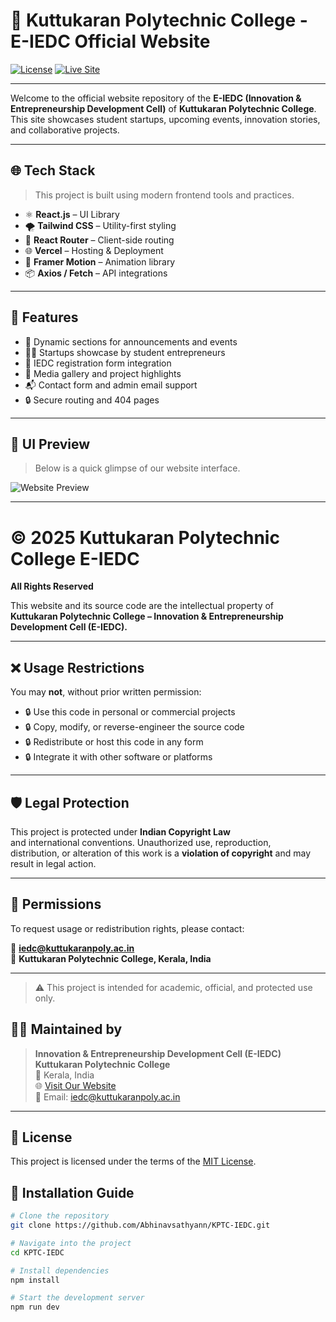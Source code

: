 # 🚀 Kuttukaran Polytechnic College - E-IEDC Official Website

[![License](https://img.shields.io/github/license/Abhinavsathyann/KPTC-IEDC?style=flat-square)](https://github.com/Abhinavsathyann/KPTC-IEDC/blob/main/LICENSE)
[![Live Site](https://img.shields.io/badge/View%20Site-Live-green?style=flat-square&logo=vercel)](https://kptciedc.vercel.app/)

---

Welcome to the official website repository of the **E-IEDC (Innovation & Entrepreneurship Development Cell)** of **Kuttukaran Polytechnic College**. This site showcases student startups, upcoming events, innovation stories, and collaborative projects.

---

## 🌐 Tech Stack

> This project is built using modern frontend tools and practices.

- ⚛️ **React.js** – UI Library  
- 🌪 **Tailwind CSS** – Utility-first styling  
- 🔀 **React Router** – Client-side routing  
- 🌐 **Vercel** – Hosting & Deployment  
- 🧩 **Framer Motion** – Animation library  
- 📦 **Axios / Fetch** – API integrations

---

## 🧠 Features

- 📰 Dynamic sections for announcements and events  
- 🧑‍🎓 Startups showcase by student entrepreneurs  
- 🧾 IEDC registration form integration  
- 📸 Media gallery and project highlights  
- 📬 Contact form and admin email support  
- 🔒 Secure routing and 404 pages

---

## 📸 UI Preview

> Below is a quick glimpse of our website interface.

![Website Preview](https://kptciedc.vercel.app/)

---

# © 2025 Kuttukaran Polytechnic College E-IEDC  
**All Rights Reserved**

This website and its source code are the intellectual property of  
**Kuttukaran Polytechnic College – Innovation & Entrepreneurship Development Cell (E-IEDC).**

---

## ❌ Usage Restrictions

You may **not**, without prior written permission:

- 🔒 Use this code in personal or commercial projects  
- 🔒 Copy, modify, or reverse-engineer the source code  
- 🔒 Redistribute or host this code in any form  
- 🔒 Integrate it with other software or platforms  

---

## 🛡️ Legal Protection

This project is protected under **Indian Copyright Law**  
and international conventions. Unauthorized use, reproduction,  
distribution, or alteration of this work is a **violation of copyright** and may result in legal action.

---

## 📝 Permissions

To request usage or redistribution rights, please contact:

📧 **iedc@kuttukaranpoly.ac.in**  
📍 **Kuttukaran Polytechnic College, Kerala, India**

---

> ⚠️ This project is intended for academic, official, and protected use only.

## 👨‍💻 Maintained by

> **Innovation & Entrepreneurship Development Cell (E-IEDC)**  
> **Kuttukaran Polytechnic College**  
> 📍 Kerala, India  
> 🌐 [Visit Our Website](https://kptciedc.vercel.app/)  
> 📧 Email: [iedc@kuttukaranpoly.ac.in](mailto:)

---

## 📄 License

This project is licensed under the terms of the [MIT License](./LICENSE.md).




## 🚧 Installation Guide

```bash
# Clone the repository
git clone https://github.com/Abhinavsathyann/KPTC-IEDC.git

# Navigate into the project
cd KPTC-IEDC

# Install dependencies
npm install

# Start the development server
npm run dev



